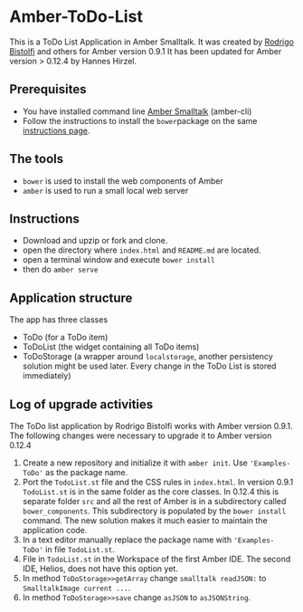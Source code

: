 Amber-ToDo-List
===============

This is a ToDo List Application in Amber Smalltalk.
It was created by [Rodrigo Bistolfi](https://github.com/rbistolfi/Amber-Todo) and others for Amber version 0.9.1
It has been updated for Amber version > 0.12.4 by Hannes Hirzel.


Prerequisites
-------------

- You have installed command line [Amber Smalltalk](http://docs.amber-lang.net/overview/installing.html) 
  (amber-cli)
- Follow the instructions to install the `bower`package on the same 
  [instructions page](http://docs.amber-lang.net/overview/installing.html).
    

The tools
---------

- `bower` is used to install the web components of Amber
- `amber` is used to run a small local web server 


Instructions
------------

- Download and upzip or fork and clone.
- open the directory where `index.html` and `README.md` are located.
- open a terminal window and execute `bower install`
- then do `amber serve`


Application structure
---------------------

The app has three classes

- ToDo (for a ToDo item)
- ToDoList (the widget containing all ToDo items)
- ToDoStorage (a wrapper around `localstorage`, another persistency 
  solution might be used later. 
  Every change in the ToDo List is stored immediately)


Log of upgrade activities 
-------------------------
The ToDo list application by Rodrigo Bistolfi works with Amber version 0.9.1. 
The following changes were necessary to upgrade it to Amber version 0.12.4

1. Create a new repository and initialize it with `amber init`.
   Use `'Examples-ToDo'` as the package name.
2. Port the `TodoList.st` file and the CSS rules in `index.html`. 
   In version 0.9.1 `TodoList.st` is in the same folder as the core classes. 
   In 0.12.4 this is separate folder `src` and all the rest of Amber
   is in a subdirectory called `bower_components`.  This subdirectory is populated by the
   `bower install` command. The new solution makes it much easier to maintain the application code.
3. In a text editor manually replace the package name with `'Examples-ToDo'` in file `TodoList.st`.
4. File in `TodoList.st` in the Workspace of the first Amber IDE. The second IDE, Helios, does not have
   this option yet.
5. In method `ToDoStorage>>getArray` change `smalltalk readJSON:` to `SmalltalkImage current ...`.
6. In method `ToDoStorage>>save` change `asJSON` to `asJSONString`.
